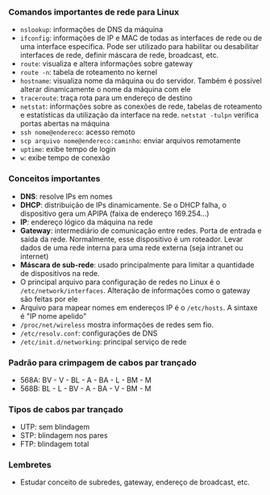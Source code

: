 ### Comandos importantes de rede para Linux
- `nslookup`: informações de DNS da máquina
- `ifconfig`: informações de IP e MAC de todas as interfaces de rede ou de uma interface específica. Pode ser utilizado para habilitar ou desabilitar interfaces de rede, definir máscara de rede, broadcast, etc.
- `route`: visualiza e altera informações sobre gateway
- `route -n`: tabela de roteamento no kernel
- `hostname`: visualiza nome da máquina ou do servidor. Também é possível alterar dinamicamente o nome da máquina com ele
- `traceroute`: traça rota para um endereço de destino
- `netstat`: informações sobre as conexões de rede, tabelas de roteamento e estatísticas da utilização da interface na rede. `netstat -tulpn` verifica portas abertas na máquina
- `ssh nome@endereco`: acesso remoto
- `scp arquivo nome@endereco:caminho`: enviar arquivos remotamente
- `uptime`: exibe tempo de login
- `w`: exibe tempo de conexão

### Conceitos importantes
- **DNS**: resolve IPs em nomes
- **DHCP**: distribuição de IPs dinamicamente. Se o DHCP falha, o dispositivo gera um APIPA (faixa de endereço 169.254...)
- **IP**: endereço lógico da máquina na rede
- **Gateway**: intermediário de comunicação entre redes. Porta de entrada e saída da rede. Normalmente, esse dispositivo é um roteador. Levar dados de uma rede interna para uma rede externa (seja intranet ou internet)
- **Máscara de sub-rede**: usado principalmente para limitar a quantidade de dispositivos na rede.
- O principal arquivo para configuração de redes no Linux é o `/etc/network/interfaces`. Alteração de informações como o gateway são feitas por ele
- Arquivo para mapear nomes em endereços IP é o `/etc/hosts`. A sintaxe é "IP nome apelido"
- `/proc/net/wireless` mostra informações de redes sem fio.
- `/etc/resolv.conf`: configurações de DNS
- `/etc/init.d/networking`: principal serviço de rede

### Padrão para crimpagem de cabos par trançado
- 568A: BV - V - BL - A - BA - L - BM - M
- 568B: BL - L - BV - A - BA - V - BM - M

### Tipos de cabos par trançado
- UTP: sem blindagem
- STP: blindagem nos pares
- FTP: blindagem total

### Lembretes
- Estudar conceito de subredes, gateway, endereço de broadcast, etc.